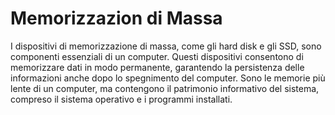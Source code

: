 # Memorizzazion di Massa

I dispositivi di memorizzazione di massa, come gli hard disk e gli SSD, sono componenti essenziali di un computer. Questi dispositivi consentono di memorizzare dati in modo permanente, garantendo la persistenza delle informazioni anche dopo lo spegnimento del computer.
Sono le memorie più lente di un computer, ma contengono il patrimonio informativo del sistema, compreso il sistema operativo e i programmi installati.